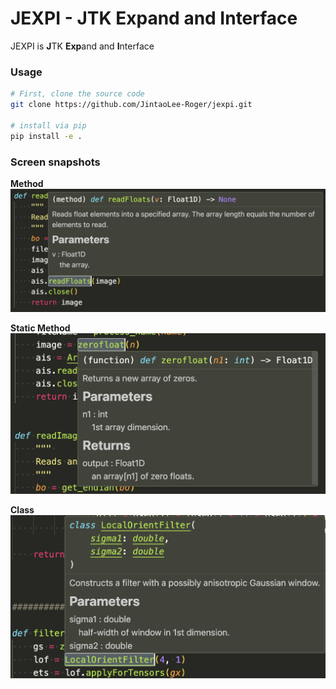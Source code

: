 # JEXPI - JTK Expand and Interface

JEXPI is **J**TK **Exp**and and **I**nterface


### Usage

```bash
# First, clone the source code
git clone https://github.com/JintaoLee-Roger/jexpi.git

# install via pip
pip install -e .
```


### Screen snapshots

**Method**
![example1](assets/ex1.png)

**Static Method**
![example2](assets/ex2.png)


**Class**
![example3](assets/ex3.png)